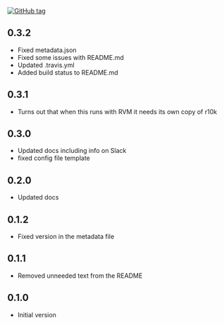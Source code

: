 [![GitHub tag][gh-tag-img]][gh-link]

## 0.3.2

* Fixed metadata.json
* Fixed some issues with README.md
* Updated .travis.yml
* Added build status to README.md

## 0.3.1

* Turns out that when this runs with RVM it needs its own copy of r10k

## 0.3.0

* Updated docs including info on Slack
* fixed config file template

## 0.2.0

* Updated docs

## 0.1.2

* Fixed version in the metadata file

## 0.1.1

* Removed unneeded text from the README

## 0.1.0

* Initial version

[gh-tag-img]: https://img.shields.io/github/tag/genebean/genebean-puppetmaster_webhook.svg?label=newest%20tag
[gh-link]: https://github.com/genebean/genebean-puppetmaster_webhook
